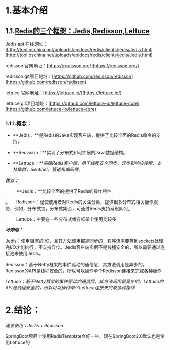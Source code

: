 # 1.基本介绍

## 1.1.[Redis的三个框架：Jedis,Redisson,Lettuce](https://www.cnblogs.com/liyan492/p/9858548.html)

Jedis api 在线网址：[http://tool.oschina.net/uploads/apidocs/redis/clients/jedis/Jedis.html](http://tool.oschina.net/uploads/apidocs/redis/clients/jedis/Jedis.html)

redisson 官网地址：[https://redisson.org/](https://redisson.org/)

redisson git项目地址：[https://github.com/redisson/redisson](https://github.com/redisson/redisson)

lettuce 官网地址：[https://lettuce.io/](https://lettuce.io/)

lettuce git项目地址：[https://github.com/lettuce-io/lettuce-core](https://github.com/lettuce-io/lettuce-core)

### 1.1.1.概念：

* **Jedis：**是Redis的Java实现客户端，提供了比较全面的Redis命令的支持，

* **Redisson：**实现了分布式和可扩展的Java数据结构。

* _**Lettuce：**高级Redis客户端，用于线程安全同步，异步和响应使用，支持集群，Sentinel，管道和编码器。_

_**优点：**_

_　　**Jedis：**比较全面的提供了Redis的操作特性_

_　　Redisson：促使使用者对Redis的关注分离，提供很多分布式相关操作服务，例如，分布式锁，分布式集合，可通过Redis支持延迟队列_

_　　Lettuce：主要在一些分布式缓存框架上使用比较多_

_**可伸缩：**_

Jedis：使用阻塞的I/O，且其方法调用都是同步的，程序流需要等到sockets处理完I/O才能执行，不支持异步。Jedis客户端实例不是线程安全的，所以需要通过连接池来使用Jedis。

Redisson：基于Netty框架的事件驱动的通信层，其方法调用是异步的。Redisson的API是线程安全的，所以可以操作单个Redisson连接来完成各种操作

_Lettuce：基于Netty框架的事件驱动的通信层，其方法调用是异步的。Lettuce的API是线程安全的，所以可以操作单个Lettuce连接来完成各种操作_

# 2.结论：

_建议使用：Jedis + Redisson_

SpringBoot项目上使用RedisTemplate会好一些，现在SpringBoot2.0默认也是使用Lettuce的

